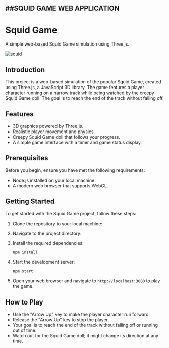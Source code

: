 ##SQUID GAME WEB APPLICATION
---


# Squid Game
A simple web-based Squid Game simulation using Three.js.


![squid](https://github.com/JoseSagwe/squid-game/assets/110198843/1e6442ac-80ac-4f64-8504-ea5fd79e23e3)

## Introduction
This project is a web-based simulation of the popular Squid Game, created using Three.js, a JavaScript 3D library. The game features a player character running on a narrow track while being watched by the creepy Squid Game doll. The goal is to reach the end of the track without falling off.
## Features
- 3D graphics powered by Three.js.
- Realistic player movement and physics.
- Creepy Squid Game doll that follows your progress.
- A simple game interface with a timer and game status display.

## Prerequisites

Before you begin, ensure you have met the following requirements:

- Node.js installed on your local machine.
- A modern web browser that supports WebGL.

## Getting Started
To get started with the Squid Game project, follow these steps:

1. Clone the repository to your local machine:

2. Navigate to the project directory:

3. Install the required dependencies:




   ```bash
   npm install
   ```
4. Start the development server:
   ```bash
   npm start
   ```
5. Open your web browser and navigate to `http://localhost:3000` to play the game.

## How to Play

- Use the "Arrow Up" key to make the player character run forward.
- Release the "Arrow Up" key to stop the player.
- Your goal is to reach the end of the track without falling off or running out of time.
- Watch out for the Squid Game doll; it might change its direction at any time.
